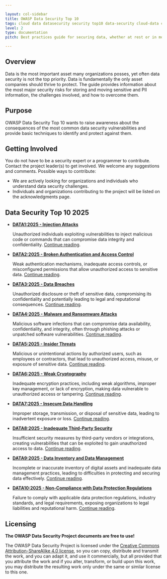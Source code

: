```yaml
---

layout: col-sidebar
title: OWASP Data Security Top 10
tags: cloud data datasecurity security top10 data-security cloud-data cloud-data-security roadmap news acknowledgments
level: 2
type: documentation
pitch: Best practices guide for securing data, whether at rest or in motion. The guide provides information about the most major security risks for storing and moving sensitive and PII information, the challenges involved, and how to overcome them.

---
```


## Overview

Data is the most important asset many organizations posses, yet often data security is not the top priority. Data is fundamentally the only asset companies should thrive to protect. The guide provides information about the most major security risks for storing and moving sensitive and PII information, the challenges involved, and how to overcome them.

## Purpose

OWASP Data Security Top 10 wants to raise awareness about the consequences of the most common data security vulnerabilities and provide basic techniques to identify and protect against them.

## Getting Involved

You do not have to be a security expert or a programmer to contribute. Contact the project leader(s) to get involved. We welcome any suggestions and comments. Possible ways to contribute:

 * We are actively looking for organizations and individuals who understand data security challenges.
 * Individuals and organizations contributing to the project will be listed on the acknowledgments page.

## Data Security Top 10 2025

* **[DATA1:2025 - Injection Attacks][DATA1:2025]**

  Unauthorized individuals exploiting vulnerabilities to inject malicious code or commands that can compromise data integrity and confidentiality. [Continue reading][DATA1:2025].

* **[DATA2:2025 - Broken Authentication and Access Control][DATA2:2025]**

  Weak authentication mechanisms, inadequate access controls, or misconfigured permissions that allow unauthorized access to sensitive data. [Continue reading][DATA2:2025].

* **[DATA3:2025 - Data Breaches][DATA3:2025]**

  Unauthorized disclosure or theft of sensitive data, compromising its confidentiality and potentially leading to legal and reputational consequences. [Continue reading][DATA3:2025].

* **[DATA4:2025 - Malware and Ransomware Attacks][DATA4:2025]**

  Malicious software infections that can compromise data availability, confidentiality, and integrity, often through phishing attacks or unpatched software vulnerabilities. [Continue reading][DATA4:2025].

* **[DATA5:2025 - Insider Threats][DATA5:2025]**

  Malicious or unintentional actions by authorized users, such as employees or contractors, that lead to unauthorized access, misuse, or exposure of sensitive data. [Continue reading][DATA5:2025].

* **[DATA6:2025 - Weak Cryptography][DATA6:2025]**

  Inadequate encryption practices, including weak algorithms, improper key management, or lack of encryption, making data vulnerable to unauthorized access or tampering. [Continue reading][DATA6:2025].

* **[DATA7:2025 - Insecure Data Handling][DATA7:2025]**

  Improper storage, transmission, or disposal of sensitive data, leading to inadvertent exposure or loss. [Continue reading][DATA7:2025].

* **[DATA8:2025 - Inadequate Third-Party Security][DATA8:2025]**

  Insufficient security measures by third-party vendors or integrations, creating vulnerabilities that can be exploited to gain unauthorized access to data. [Continue reading][DATA8:2025].

* **[DATA9:2025 - Data Inventory and Data Management][DATA9:2025]**

  Incomplete or inaccurate inventory of digital assets and inadequate data management practices, leading to difficulties in protecting and securing data effectively. [Continue reading][DATA9:2025].

* **[DATA10:2025 - Non-Compliance with Data Protection Regulations][DATA10:2025]**

  Failure to comply with applicable data protection regulations, industry standards, and legal requirements, exposing organizations to legal liabilities and reputational harm. [Continue reading][DATA10:2025].

## Licensing

**The OWASP Data Security Project documents are free to use!**

The OWASP Data Security Project is licensed under the [Creative Commons
Attribution-ShareAlike 4.0 license][license], so you can copy, distribute and
transmit the work, and you can adapt it, and use it commercially, but all
provided that you attribute the work and if you alter, transform, or build upon
this work, you may distribute the resulting work only under the same or similar
license to this one.

[license]: https://creativecommons.org/licenses/by-sa/4.0/
[DATA1:2025]: https://owasp.org/www-project-data-security-top-10/1-injection-attacks/
[DATA2:2025]: https://owasp.org/www-project-data-security-top-10/2-broken-authentication-and-access-control/
[DATA3:2025]: https://owasp.org/www-project-data-security-top-10/3-data-breaches/
[DATA4:2025]: https://owasp.org/www-project-data-security-top-10/4-malware-and-ransomware-attacks/
[DATA5:2025]: https://owasp.org/www-project-data-security-top-10/5-insider-threats/
[DATA6:2025]: https://owasp.org/www-project-data-security-top-10/6-weak-encryption/
[DATA7:2025]: https://owasp.org/www-project-data-security-top-10/7-insecure-data-handling/
[DATA8:2025]: https://owasp.org/www-project-data-security-top-10/8-inadequate-thirdparty-security/
[DATA9:2025]: https://owasp.org/www-project-data-security-top-10/9-data-inventory-and-data-management/
[DATA10:2025]: https://owasp.org/www-project-data-security-top-10/10-non-compliance-and-data-protection-regulations/
